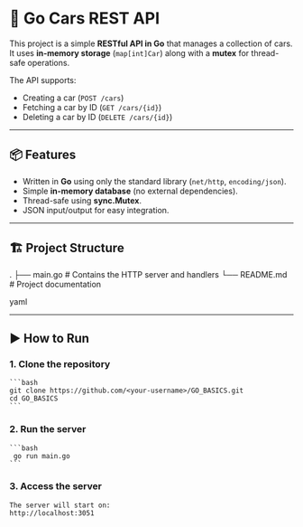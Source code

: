 # 🚗 Go Cars REST API

This project is a simple **RESTful API in Go** that manages a collection of cars.  
It uses **in-memory storage** (`map[int]Car`) along with a **mutex** for thread-safe operations.  

The API supports:
- Creating a car (`POST /cars`)
- Fetching a car by ID (`GET /cars/{id}`)
- Deleting a car by ID (`DELETE /cars/{id}`)

---

## 📦 Features

- Written in **Go** using only the standard library (`net/http`, `encoding/json`).
- Simple **in-memory database** (no external dependencies).
- Thread-safe using **sync.Mutex**.
- JSON input/output for easy integration.

---

## 🏗️ Project Structure

.
├── main.go # Contains the HTTP server and handlers
└── README.md # Project documentation

yaml


---

## ▶️ How to Run

### 1. Clone the repository
	```bash
	git clone https://github.com/<your-username>/GO_BASICS.git
	cd GO_BASICS 
	```


### 2. Run the server
	```bash
	 go run main.go
	```


### 3. Access the server

	The server will start on:
	http://localhost:3051